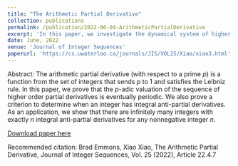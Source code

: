 ```yaml
---
title: "The Arithmetic Partial Derivative"
collection: publications
permalink: /publication/2022-06-04-ArithmeticPartialDerivative
excerpt: 'In this paper, we investigate the dynamical system of higher order of arithmetic partial derivatives. We show that there are infinitely many numbers with exactly <var>n</var> anti-partial derivatives for any nonnegative integer <var>n</var>. This is a joint work with Brad Emmons.'
date: June, 2022
venue: 'Journal of Integer Sequences'
paperurl: 'https://cs.uwaterloo.ca/journals/JIS/VOL25/Xiao/xiao3.html'
---
```

Abstract: The arithmetic partial derivative (with respect to a prime <var>p</var>) is a function from the set of integers that sends <var>p</var> to 1 and satisfies the Leibniz rule. In this paper, we prove that the <var>p</var>-adic valuation of the sequence of higher order partial derivatives is eventually periodic. We also prove a criterion to determine when an integer has integral anti-partial derivatives. As an application, we show that there are infinitely many integers with exactly <var>n</var> integral anti-partial derivatives for any nonnegative integer <var>n</var>.

[Download paper here](https://cs.uwaterloo.ca/journals/JIS/VOL25/Xiao/xiao3.html)

Recommended citation: Brad Emmons, Xiao Xiao, The Arithmetic Partial Derivative, Journal of Integer Sequences, Vol. 25 (2022), Article 22.4.7